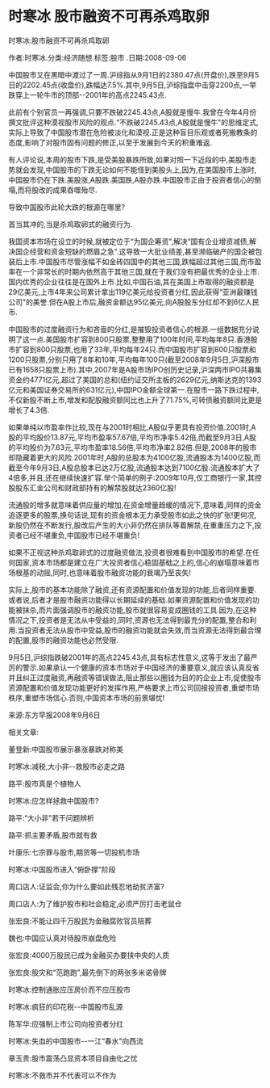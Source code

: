 # 时寒冰  股市融资不可再杀鸡取卵    
    
时寒冰:股市融资不可再杀鸡取卵    
作者:时寒冰.分类:经济随想.标签:股市 .日期:2008-09-06    
中国股市又在黑暗中渡过了一周.沪综指从9月1日的2380.47点(开盘价),跌至9月5日的2202.45点(收盘价),跌幅达7.5%.其中,9月5日,沪综指盘中击穿2200点,一举跌穿上一轮牛市的顶部--2001年的高点2245.43点.    
此前有个别官员一再强调,只要不跌破2245.43点,A股就是慢牛.我曾在今年4月份撰文批评这种漠视股市风险的观点.“不跌破2245.43点,A股就是慢牛"的思维定式,实际上导致了中国股市潜在危险被淡化和漠视.正是这种盲目乐观或者死搬教条的态度,影响了对股市固有问题的修正,以至于发展到今天的积重难返.    
有人评论说,本周的股市下跌,是受美股暴跌所致,如果对照一下近段的中,美股市走势就会发现,中国股市的下跌无论如何不能怪到美股头上,因为,在美国股市上涨时,中国股市仍在下跌.美股涨,A股跌.美国跌,A股亦跌.中国股市正由于投资者信心的倒塌,而将股改的成果吞噬殆尽.    
导致中国股市此轮大跌的根源在哪里?    
首当其冲的,当是杀鸡取卵式的融资行为.    
我国资本市场在设立的时候,就被定位于“为国企筹资",解决“国有企业增资减债,解决国企经营和资金短缺的燃眉之急".这导致一大批业绩差,甚至濒临破产的国企被包装后上市.中国股市尽管涨幅不如金砖四国中的其他三国,跌幅超过其他三国,而市盈率在一个非常长的时期内依然高于其他三国,就在于我们没有把最优秀的企业上市.国内优秀的企业往往是在国外上市.比如,中国石油,其在美国上市取得的融资额是29亿美元,上市4年来公司累计拿出119亿美元给投资者分红,因此获得“亚洲最赚钱公司"的美誉.但在A股上市后,融资金额达95亿美元,向A股股东分红却不到6亿人民币.    
中国股市的过度融资行为和吝啬的分红,是摧毁投资者信心的根源.一组数据充分说明了这一点.美国股市扩容到800只股票,整整用了100年时间,平均每年8只.香港股市扩容到800只股票,也用了33年,平均每年24只.而中国股市扩容到800只股票和1200只股票,分别只用了8年和10年,平均每年100只(截至2008年9月5日,沪深股市已有1658只股票上市).其中,2007年是A股市场IPO创历史记录,沪深两市IPO共募集资金约4771亿元,超过了美国的总和(纽约证交所主板的2629亿元,纳斯达克的1393亿元和美国证券交易所的631亿元),中国IPO金额全球第一.在股市一路下跌过程中,不仅新股不断上市,增发和配股融资额同比也上升了71.75%,可转债融资额同比更是增长了4.3倍.    
如果单纯以市盈率作比较,现在与2001时相比,A股似乎更具有投资价值.2001时,A股的平均股价13.87元,平均市盈率57.67倍,平均市净率5.42倍,而截至9月3日,A股的平均股价为7.63元,平均市盈率18.56倍,平均市净率2.82倍.但是,2008年的股市却隐藏着更大的风险.2001年时,A股的总股本为4100亿股,流通股本为1400亿股,而截至今年9月3日,A股总股本已达2万亿股,流通股本达到7100亿股.流通股本扩大了4倍多,并且,还在继续快速扩容.举个简单的例子:2009年10月,仅工商银行一家,其控股股东汇金公司和财政部持有的解禁股就达2360亿股!    
流通股的增多就意味着供应量的增加,在资金增量趋缓的情况下,意味着,同样的资金追逐更多的股票,换句话说,现有的资金根本无力承受股市如此之快的扩张!更何况,新股仍然在不断发行,股改后产生的大小非仍然在排队等着解禁,在重重压力之下,投资者已经不堪重负,中国股市已经不堪重负!    
如果不正视这种杀鸡取卵式的过度融资做法,投资者很难看到中国股市的希望.在任何国家,资本市场都是建立在广大投资者信心稳固基础之上的,信心的崩塌意味着市场根基的动摇,同时,也意味着股市融资功能的衰竭乃至丧失!    
实际上,股市的基本功能除了融资,还有资源配置和价值发现的功能,后者同样重要.或者说,后者才是股市融资功能得以长期延续的基础.如果资源配置和价值发现的功能被抹杀,而片面强调股市的融资功能,股市就很容易变成圈钱的工具.因为,在这种情况之下,投资者是无法从中受益的,同时,资源也无法得到最充分的配置,整合和利用.当投资者无法从股市中受益,股市的融资功能就会失效,而当资源无法得到最合理的配置,股市的融资功能也必然受限.    
9月5日,沪综指跌破2001年的高点2245.43点,具有标志性意义,这等于发出了最严厉的警示.如果承认一个健康的资本市场对于中国经济的重要意义,就应该认真反省并且纠正过度融资,再融资等错误做法,阻止那些以圈钱为目的的企业上市,促使股市资源配置和价值发现功能更好的发挥作用,严格要求上市公司回报投资者,重塑市场秩序,重塑市场信心.否则,中国资本市场的前景堪忧!    
来源:东方早报2008年9月6日    
    
相关文章:    
董登新:中国股市展示暴涨暴跌对称美    
时寒冰:减税,大小非--救股市必走之路    
路平:股市真是个植物人    
时寒冰:应怎样拯救中国股市?    
路平:“大小非"若干问题辨析    
路平:抓主要矛盾,股市就有救    
叶康乐:七宗罪与股市,期货等一切投机市场    
时寒冰:中国股市进入“俯卧撑"阶段    
周口店人:证监会,你为什么要如此残忍地劫贫济富?    
周口店人:为了维护股市和社会稳定,必须严厉打击老鼠仓    
张宏良:不能让四千万股民为金融腐败官员陪葬    
魏也:中国应认真对待股市崩盘危险    
张宏良:4000万股民已成为金融买办要挟中央的人质    
张宏良:股灾和“范跑跑",最先倒下的两张多米诺骨牌    
时寒冰:控制通胀应压房价而不应压股市    
时寒冰:疯狂的印花税--中国股市乱源    
陈军华:应强制上市公司向投资者分红    
时寒冰:失血的中国股市--一江“春水"向西流    
章玉贵:股市震荡凸显资本项目自由化之忧    
时寒冰:不救市并不代表可以不作为